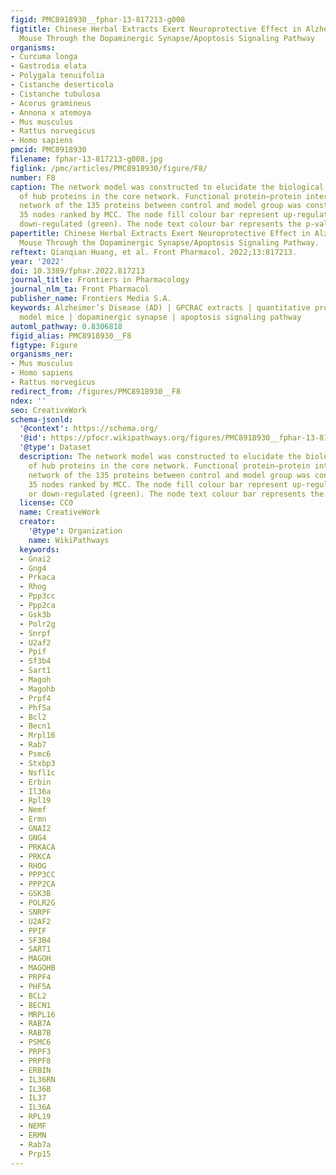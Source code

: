 ```yaml
---
figid: PMC8918930__fphar-13-817213-g008
figtitle: Chinese Herbal Extracts Exert Neuroprotective Effect in Alzheimer’s Disease
  Mouse Through the Dopaminergic Synapse/Apoptosis Signaling Pathway
organisms:
- Curcuma longa
- Gastrodia elata
- Polygala tenuifolia
- Cistanche deserticola
- Cistanche tubulosa
- Acorus gramineus
- Annona x atemoya
- Mus musculus
- Rattus norvegicus
- Homo sapiens
pmcid: PMC8918930
filename: fphar-13-817213-g008.jpg
figlink: /pmc/articles/PMC8918930/figure/F8/
number: F8
caption: The network model was constructed to elucidate the biological interpretations
  of hub proteins in the core network. Functional protein–protein interaction (PPI)
  network of the 135 proteins between control and model group was constructed. Top
  35 nodes ranked by MCC. The node fill colour bar represent up-regulated (red) or
  down-regulated (green). The node text colour bar represents the p-value.
papertitle: Chinese Herbal Extracts Exert Neuroprotective Effect in Alzheimer’s Disease
  Mouse Through the Dopaminergic Synapse/Apoptosis Signaling Pathway.
reftext: Qianqian Huang, et al. Front Pharmacol. 2022;13:817213.
year: '2022'
doi: 10.3389/fphar.2022.817213
journal_title: Frontiers in Pharmacology
journal_nlm_ta: Front Pharmacol
publisher_name: Frontiers Media S.A.
keywords: Alzheimer’s Disease (AD) | GPCRAC extracts | quantitative proteomics | scopolamine-treated
  model mice | dopaminergic synapse | apoptosis signaling pathway
automl_pathway: 0.8306818
figid_alias: PMC8918930__F8
figtype: Figure
organisms_ner:
- Mus musculus
- Homo sapiens
- Rattus norvegicus
redirect_from: /figures/PMC8918930__F8
ndex: ''
seo: CreativeWork
schema-jsonld:
  '@context': https://schema.org/
  '@id': https://pfocr.wikipathways.org/figures/PMC8918930__fphar-13-817213-g008.html
  '@type': Dataset
  description: The network model was constructed to elucidate the biological interpretations
    of hub proteins in the core network. Functional protein–protein interaction (PPI)
    network of the 135 proteins between control and model group was constructed. Top
    35 nodes ranked by MCC. The node fill colour bar represent up-regulated (red)
    or down-regulated (green). The node text colour bar represents the p-value.
  license: CC0
  name: CreativeWork
  creator:
    '@type': Organization
    name: WikiPathways
  keywords:
  - Gnai2
  - Gng4
  - Prkaca
  - Rhog
  - Ppp3cc
  - Ppp2ca
  - Gsk3b
  - Polr2g
  - Snrpf
  - U2af2
  - Ppif
  - Sf3b4
  - Sart1
  - Magoh
  - Magohb
  - Prpf4
  - Phf5a
  - Bcl2
  - Becn1
  - Mrpl16
  - Rab7
  - Psmc6
  - Stxbp3
  - Nsfl1c
  - Erbin
  - Il36a
  - Rpl19
  - Nemf
  - Ermn
  - GNAI2
  - GNG4
  - PRKACA
  - PRKCA
  - RHOG
  - PPP3CC
  - PPP2CA
  - GSK3B
  - POLR2G
  - SNRPF
  - U2AF2
  - PPIF
  - SF3B4
  - SART1
  - MAGOH
  - MAGOHB
  - PRPF4
  - PHF5A
  - BCL2
  - BECN1
  - MRPL16
  - RAB7A
  - RAB7B
  - PSMC6
  - PRPF3
  - PRPF8
  - ERBIN
  - IL36RN
  - IL36B
  - IL37
  - IL36A
  - RPL19
  - NEMF
  - ERMN
  - Rab7a
  - Prp15
---
```

